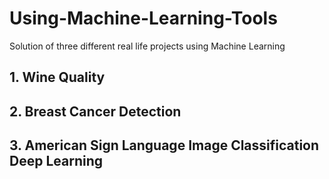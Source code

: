 # Using-Machine-Learning-Tools
Solution of three different real life projects using Machine Learning

## 1. Wine Quality

## 2. Breast Cancer Detection 

## 3. American Sign Language Image Classification Deep Learning
